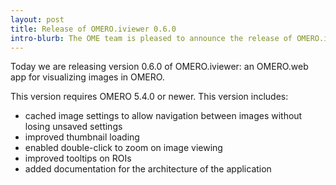 ```yaml
---
layout: post
title: Release of OMERO.iviewer 0.6.0
intro-blurb: The OME team is pleased to announce the release of OMERO.iviewer 0.6.0
---
```

Today we are releasing version 0.6.0 of OMERO.iviewer: an OMERO.web app
for visualizing images in OMERO.

This version requires OMERO 5.4.0 or newer.
This version includes:

- cached image settings to allow navigation between images without losing unsaved settings
- improved thumbnail loading
- enabled double-click to zoom on image viewing
- improved tooltips on ROIs
- added documentation for the architecture of the application
